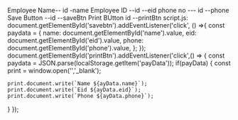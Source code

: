 Employee Name-- id -name
Employee ID --id --eid
phone no --- id --phone
Save Button --id --saveBtn
Print BUtton id --printBtn
script.js:
document.getElementById('savebtn').addEventListener('click', () =>{
    const paydata = {
        name: document.getElementById('name').value,
        eid: document.getElementById('eid').value,
        phone: document.getElementById('phone').value,
    };
});
document.getElementById('printBtn').addEventListener('click',() => {
const paydata = JSON.parse(localStorage.getItem('payData'));
if(payData)
{
    const print = window.open('','_blank');

    print.document.write(`Name ${ayData.name}`);
    print.document.write(`Eid ${ayData.eid}`);
    print.document.write(`Phone ${ayData.phone}`);

}
});
